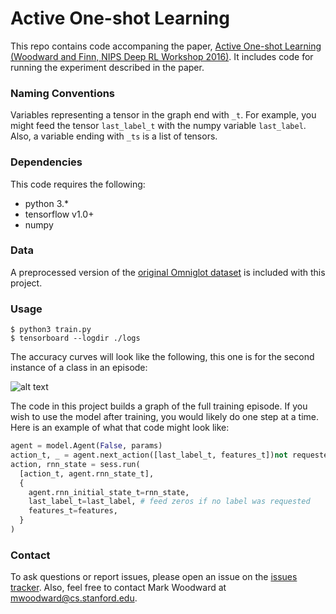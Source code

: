 # Active One-shot Learning

This repo contains code accompaning the paper, [Active One-shot Learning (Woodward and Finn, NIPS Deep RL Workshop 2016)](https://arxiv.org/abs/1702.06559). It includes code for running the experiment described in the paper.

### Naming Conventions

Variables representing a tensor in the graph end with `_t`. For example, you might feed the tensor `last_label_t` with the numpy variable `last_label`. Also, a variable ending with `_ts` is a list of tensors.

### Dependencies

This code requires the following:
* python 3.\*
* tensorflow v1.0+
* numpy

### Data

A preprocessed version of the [original Omniglot dataset](https://github.com/brendenlake/omniglot) is included with this project.

### Usage

```shell
$ python3 train.py
$ tensorboard --logdir ./logs
```

The accuracy curves will look like the following, this one is for the second instance of a class in an episode:

![alt text](https://github.com/markpwoodward/active_osl/raw/master/accuracy_02nd.png "accuracy training curve")

The code in this project builds a graph of the full training episode. If you wish to use the model after training, you would likely do one step at a time. Here is an example of what that code might look like:

```python
agent = model.Agent(False, params)
action_t, _ = agent.next_action([last_label_t, features_t])not requested
action, rnn_state = sess.run(
  [action_t, agent.rnn_state_t],
  {
    agent.rnn_initial_state_t=rnn_state,
    last_label_t=last_label, # feed zeros if no label was requested
    features_t=features,
  }
)
```

### Contact

To ask questions or report issues, please open an issue on the [issues tracker](https://github.com/markpwoodward/active_osl/issues). Also, feel free to contact Mark Woodward at mwoodward@cs.stanford.edu.

